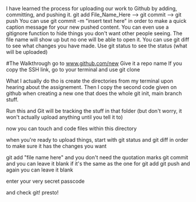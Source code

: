 I have learned the process for uploading our work to Github by adding, committing, and pushing it. 
git add File_Name_Here --> git commit --> git push
You can use git commit -m "insert text here" in order to make a quick caption message for your new pushed content. 
You can even use a gitignore function to hide things you don't want other people seeing. The file name will show up but no one will be able to open it.
You can use git diff to see what changes you have made. 
Use git status to see the status (what will be uploaded)

#The Walkthrough
go to www.github.com/new
Give it a repo name
If you copy the SSH link, go to your terminal and use git clone <insert the link here>

What I actually do tho is create the directories from my terminal upon hearing about the assignement. 
Then I copy the second code given on github when creating a new one that does the whole git init, main branch stuff. 

Run this and Git will be tracking the stuff in that folder (but don't worry, it won't actually upload anything until you tell it to)

now you can touch and code files within this directory

when you're ready to upload things, start with git status and git diff in order to make sure it has the changes you want

git add "file name here" and you don't need the quotation marks 
git commit       and you can leave it blank if it's the same as the one for git add 
git push         and again you can leave it blank

enter your very secret passcode

and check git! presto!